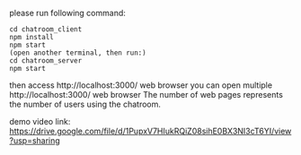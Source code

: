 please run following command:

	cd chatroom_client
	npm install
	npm start
	(open another terminal, then run:)
	cd chatroom_server
	npm start

then access http://localhost:3000/ web browser
you can open multiple http://localhost:3000/ web browser
The number of web pages represents the number of users using the chatroom.

demo video link:
https://drive.google.com/file/d/1PupxV7HIukRQiZ08sihE0BX3NI3cT6YI/view?usp=sharing
